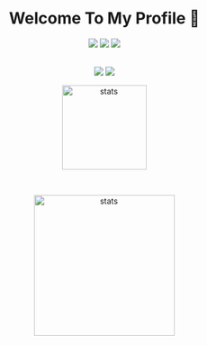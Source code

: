 
<h1 align="center">Welcome To My Profile 👋</h1>
<p align="center">
  <a href="https://discord.com/users/347092047791915019" target"blank_"><img src="https://img.shields.io/badge/Discord%20-7289DA.svg?&style=for-the-badge&logo=discord&logoColor=white"></a>
  <a href="https://open.spotify.com/user/dtliybbyn89l5nzwjybcnihpl" target"blank_"><img src="https://img.shields.io/badge/Spotify%20-1ed760.svg?&style=for-the-badge&logo=spotify&logoColor=white"></a>
  <a href="https://www.youtube.com/clasus/" target"blank_"><img src="https://img.shields.io/badge/YOUTUBE%20-DC3175.svg?&style=for-the-badge&logo=youtube&logoColor=white"></a>
<p align="center"> 
  <br><img src = "https://img.shields.io/github/followers/clvsus?color=Green&label=Follower&logo=Github%20takip%C3%A7isi&style=for-the-badge">
<img src = "https://img.shields.io/github/stars/clvsus?label=Stars&style=for-the-badge"></br></p>
<p align="center">
<img src="https://github-readme-stats.vercel.app/api/top-langs/?username=clvsus&show_icons=true&theme=dark" width="%100" height="150px" alt="stats" />
 </p>
<br/>
<p align="center">
  
  <img src="https://github-readme-stats.vercel.app/api?username=clvsus&count_private=true&show_icons=true&theme=dark&hide_border=true" width="%100" height="250px" alt="stats" />
</p>
